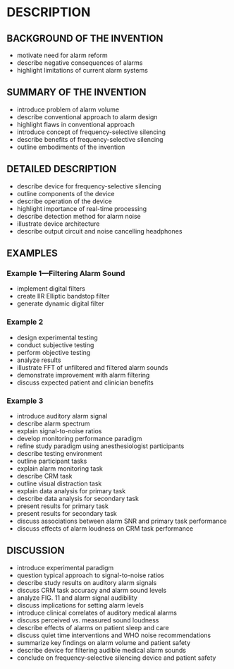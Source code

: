 # DESCRIPTION

## BACKGROUND OF THE INVENTION

- motivate need for alarm reform
- describe negative consequences of alarms
- highlight limitations of current alarm systems

## SUMMARY OF THE INVENTION

- introduce problem of alarm volume
- describe conventional approach to alarm design
- highlight flaws in conventional approach
- introduce concept of frequency-selective silencing
- describe benefits of frequency-selective silencing
- outline embodiments of the invention

## DETAILED DESCRIPTION

- describe device for frequency-selective silencing
- outline components of the device
- describe operation of the device
- highlight importance of real-time processing
- describe detection method for alarm noise
- illustrate device architecture
- describe output circuit and noise cancelling headphones

## EXAMPLES

### Example 1—Filtering Alarm Sound

- implement digital filters
- create IIR Elliptic bandstop filter
- generate dynamic digital filter

### Example 2

- design experimental testing
- conduct subjective testing
- perform objective testing
- analyze results
- illustrate FFT of unfiltered and filtered alarm sounds
- demonstrate improvement with alarm filtering
- discuss expected patient and clinician benefits

### Example 3

- introduce auditory alarm signal
- describe alarm spectrum
- explain signal-to-noise ratios
- develop monitoring performance paradigm
- refine study paradigm using anesthesiologist participants
- describe testing environment
- outline participant tasks
- explain alarm monitoring task
- describe CRM task
- outline visual distraction task
- explain data analysis for primary task
- describe data analysis for secondary task
- present results for primary task
- present results for secondary task
- discuss associations between alarm SNR and primary task performance
- discuss effects of alarm loudness on CRM task performance

## DISCUSSION

- introduce experimental paradigm
- question typical approach to signal-to-noise ratios
- describe study results on auditory alarm signals
- discuss CRM task accuracy and alarm sound levels
- analyze FIG. 11 and alarm signal audibility
- discuss implications for setting alarm levels
- introduce clinical correlates of auditory medical alarms
- discuss perceived vs. measured sound loudness
- describe effects of alarms on patient sleep and care
- discuss quiet time interventions and WHO noise recommendations
- summarize key findings on alarm volume and patient safety
- describe device for filtering audible medical alarm sounds
- conclude on frequency-selective silencing device and patient safety

